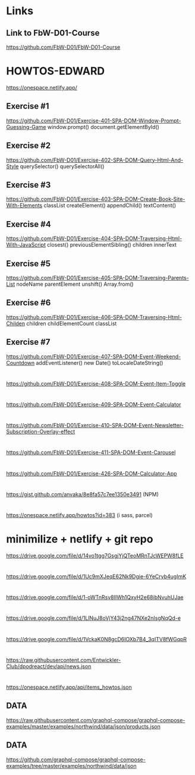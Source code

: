 # Links

## Link to FbW-D01-Course

https://github.com/FbW-D01/FbW-D01-Course

#  HOWTOS-EDWARD
https://onespace.netlify.app/

## Exercise #1

https://github.com/FbW-D01/Exercise-401-SPA-DOM-Window-Prompt-Guessing-Game
window.prompt()
document.getElementById()

## Exercise #2

https://github.com/FbW-D01/Exercise-402-SPA-DOM-Query-Html-And-Style
querySelector()
querySelectorAll()

## Exercise #3

https://github.com/FbW-D01/Exercise-403-SPA-DOM-Create-Book-Site-With-Elements
classList
createElement()
appendChild()
textContent()

## Exercise #4

https://github.com/FbW-D01/Exercise-404-SPA-DOM-Traversing-Html-With-JavaScript
closest()
previousElementSibling()
children
innerText

## Exercise #5

https://github.com/FbW-D01/Exercise-405-SPA-DOM-Traversing-Parents-List
nodeName
parentElement
unshift()
Array.from()

## Exercise #6

https://github.com/FbW-D01/Exercise-406-SPA-DOM-Traversing-Html-Childen
children
childElementCount
classList

## Exercise #7

https://github.com/FbW-D01/Exercise-407-SPA-DOM-Event-Weekend-Countdown
addEventListener()
new Date()
toLocaleDateString()

# 
https://github.com/FbW-D01/Exercise-408-SPA-DOM-Event-Item-Toggle

# 
https://github.com/FbW-D01/Exercise-409-SPA-DOM-Event-Calculator

# 
https://github.com/FbW-D01/Exercise-410-SPA-DOM-Event-Newsletter-Subscription-Overlay-effect

# 
https://github.com/FbW-D01/Exercise-411-SPA-DOM-Event-Carousel

# 
https://github.com/FbW-D01/Exercise-426-SPA-DOM-Calculator-App

# 
https://gist.github.com/anvaka/8e8fa57c7ee1350e3491 (NPM)

# 
https://onespace.netlify.app/howtos?id=383 (i sass, parcel)

# minimilize + netlify + git repo
https://drive.google.com/file/d/14vo1tgg7GsgjYjQTeoMRnTJcWEPW8fLE

#
https://drive.google.com/file/d/1Uc9mXJeqE62Nk9Dgie-6YeCryb4ugImK

#
https://drive.google.com/file/d/1-oWTnRsv8IIWh1QxyH2e68ibNvuhUJae

#
https://drive.google.com/file/d/1LlNuJ8oVjY43j2ng47NXe2nIsgNqQd-e

#
https://drive.google.com/file/d/1VckaK0N8gcD6IOXb7B4_3qITV8fWGqpR

#
https://raw.githubusercontent.com/Entwickler-Club/dpodreact/dev/api/news.json

#
https://onespace.netlify.app/api/items_howtos.json

## DATA
https://raw.githubusercontent.com/graphql-compose/graphql-compose-examples/master/examples/northwind/data/json/products.json

## DATA
https://github.com/graphql-compose/graphql-compose-examples/tree/master/examples/northwind/data/json
